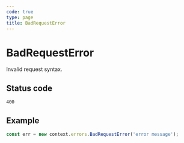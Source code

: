 ```yaml
---
code: true
type: page
title: BadRequestError
---
```


# BadRequestError

<SinceBadge version="1.0.0" />

Invalid request syntax.

## Status code

`400`

## Example

```js
const err = new context.errors.BadRequestError('error message');
```
